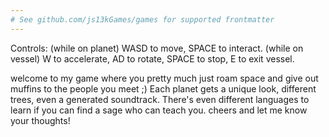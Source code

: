 ```yaml
---
# See github.com/js13kGames/games for supported frontmatter
---
```

Controls: 
(while on planet) WASD to move, SPACE to interact.
(while on vessel) W to accelerate, AD to rotate, SPACE to stop, E to exit vessel.

welcome to my game where you pretty much just roam space and give out muffins to the people you meet ;) Each planet gets a unique look, different trees, even a generated soundtrack. There's even different languages to learn if you can find a sage who can teach you. cheers and let me know your thoughts!